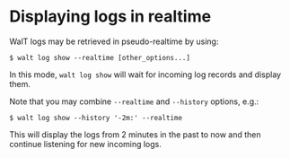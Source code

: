 
# Displaying logs in realtime

WalT logs may be retrieved in pseudo-realtime by using:
```
$ walt log show --realtime [other_options...]
```

In this mode, `walt log show` will wait for incoming log records and display them.

Note that you may combine `--realtime` and `--history` options, e.g.:
```
$ walt log show --history '-2m:' --realtime
```
This will display the logs from 2 minutes in the past to now and then continue listening for new incoming logs.
